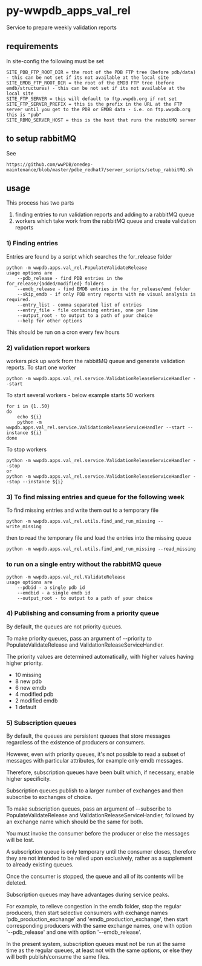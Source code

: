 # py-wwpdb_apps_val_rel
Service to prepare weekly validation reports

## requirements
In site-config the following must be set

    SITE_PDB_FTP_ROOT_DIR = the root of the PDB FTP tree (before pdb/data) - this can be not set if its not available at the local site 
    SITE_EMDB_FTP_ROOT_DIR = the root of the EMDB FTP tree (before emdb/structures) - this can be not set if its not available at the local site
    SITE_FTP_SERVER = this will default to ftp.wwpdb.org if not set
    SITE_FTP_SERVER_PREFIX = this is the prefix in the URL at the FTP server until you get to the PDB or EMDB data - i.e. on ftp.wwpdb.org this is "pub"
    SITE_RBMQ_SERVER_HOST = this is the host that runs the rabbitMQ server

## to setup rabbitMQ

See

    https://github.com/wwPDB/onedep-maintenance/blob/master/pdbe_redhat7/server_scripts/setup_rabbitMQ.sh
    
## usage

This process has two parts
1) finding entries to run validation reports and adding to a rabbitMQ queue
2) workers which take work from the rabbitMQ queue and create validation reports



### 1) Finding entries

Entries are found by a script which searches the for_release folder 

    python -m wwpdb.apps.val_rel.PopulateValidateRelease
    usage options are
        --pdb_release - find PDB entries in the for_release/{added/modified} folders  
        --emdb_release - find EMDB entries in the for_release/emd folder
        --skip_emdb - if only PDB entry reports with no visual analysis is required.
        --entry_list - comma separated list of entries
        --entry_file - file containing entries, one per line
        --output_root - to output to a path of your choice
        --help for other options

This should be run on a cron every few hours

### 2) validation report workers
    
workers pick up work from the rabbitMQ queue and generate validation reports.
To start one worker

    python -m wwpdb.apps.val_rel.service.ValidationReleaseServiceHandler --start
    
To start several workers - below example starts 50 workers 

    for i in {1..50}
    do
        echo ${i}
        python -m wwpdb.apps.val_rel.service.ValidationReleaseServiceHandler --start --instance ${i}
    done
 
 To stop workers
 
    python -m wwpdb.apps.val_rel.service.ValidationReleaseServiceHandler --stop
    or
    python -m wwpdb.apps.val_rel.service.ValidationReleaseServiceHandler --stop --instance ${i}

### 3) To find missing entries and queue for the following week
    
To find missing entries and write them out to a temporary file 

    python -m wwpdb.apps.val_rel.utils.find_and_run_missing --write_missing
    
then to read the temporary file and load the entries into the missing queue
    
    python -m wwpdb.apps.val_rel.utils.find_and_run_missing --read_missing

### to run on a single entry without the rabbitMQ queue

    python -m wwpdb.apps.val_rel.ValidateRelease
    usage options are
        --pdbid - a single pdb id
        --emdbid - a single emdb id
        --output_root - to output to a path of your choice

### 4) Publishing and consuming from a priority queue

By default, the queues are not priority queues.

To make priority queues, pass an argument of --priority to PopulateValidateRelease and ValidationReleaseServiceHandler.

The priority values are determined automatically, with higher values having higher priority.

- 10 missing
- 8 new pdb
- 6 new emdb
- 4 modified pdb
- 2 modified emdb
- 1 default


### 5) Subscription queues

By default, the queues are persistent queues that store messages regardless of the existence of producers or consumers.

However, even with priority queues, it's not possible to read a subset of messages with particular attributes, for example only emdb messages.

Therefore, subscription queues have been built which, if necessary, enable higher specificity.

Subscription queues publish to a larger number of exchanges and then subscribe to exchanges of choice.

To make subscription queues, pass an argument of --subscribe to PopulateValidateRelease and ValidationReleaseServiceHandler, followed by an exchange name which should be the same for both.

You must invoke the consumer before the producer or else the messages will be lost.

A subscription queue is only temporary until the consumer closes, therefore they are not intended to be relied upon exclusively, rather as a supplement to already existing queues.

Once the consumer is stopped, the queue and all of its contents will be deleted.

Subscription queues may have advantages during service peaks.

For example, to relieve congestion in the emdb folder, stop the regular producers, then start selective consumers with exchange names 'pdb_production_exchange' and 'emdb_production_exchange', then start corresponding producers with the same exchange names, one with option '--pdb_release' and one with option '--emdb_release'.

In the present system, subscription queues must not be run at the same time as the regular queues, at least not with the same options, or else they will both publish/consume the same files.
